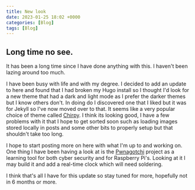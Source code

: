 ```yaml
---
title: New look
date: 2023-01-25 18:02 +0000
categories: [Blog]
tags: [Blog]
---
```


## Long time no see.

It has been a long time since I have done anything with this. I haven't been lazing around too much.

I have been busy with life and with my degree. I decided to add an update to here and found that I had broken my Hugo install so I thought I'd look for a new theme that had a dark and light mode as I prefer the darker themes but I know others don't. In doing do I discovered one that I liked but it was for Jekyll so I've now moved over to that. It seems like a very popular choice of theme called [Chirpy](https://github.com/cotes2020/jekyll-theme-chirpy/issues). I think its looking good, I have a few problems with it that I hope to get sorted soon such as loading images stored locally in posts and some other bits to properly setup but that shouldn't take too long. 


I hope to start posting more on here with what I'm up to and working on.
One thing I have been having a look at is the [Pwnagotchi](https://pwnagotchi.ai) project as a learning tool for both cyber security and for Raspberry Pi's. Looking at it I may build it and add a real-time clock which will need soldering.

I think that's all I have for this update so stay tuned for more, hopefully not in 6 months or more.